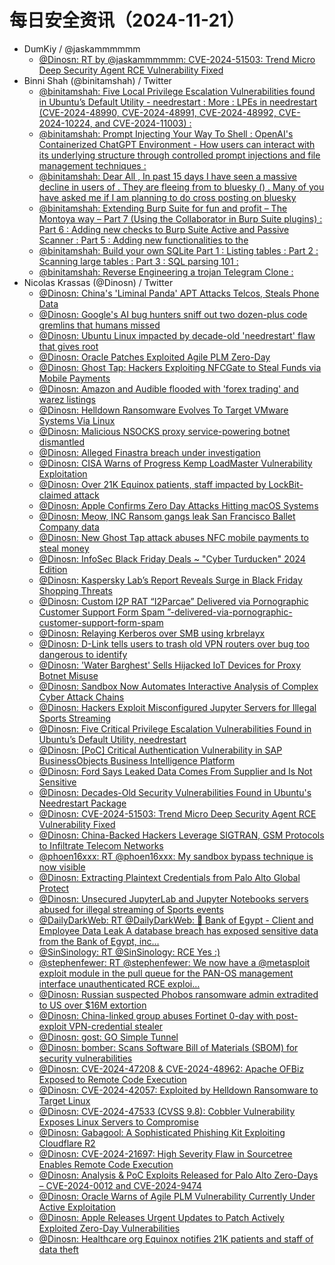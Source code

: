 # 每日安全资讯（2024-11-21）

- DumKiy / @jaskammmmmm
  - [@Dinosn: RT by @jaskammmmmm: CVE-2024-51503: Trend Micro Deep Security Agent RCE Vulnerability Fixed](https://twitter.com/Dinosn/status/1859165180795519241)
- Binni Shah (@binitamshah) / Twitter
  - [@binitamshah: Five Local Privilege Escalation Vulnerabilities found in Ubuntu’s Default Utility - needrestart :  More : LPEs in needrestart (CVE-2024-48990, CVE-2024-48991, CVE-2024-48992, CVE-2024-10224, and CVE-2024-11003) :](https://twitter.com/binitamshah/status/1859235269523993070)
  - [@binitamshah: Prompt Injecting Your Way To Shell : OpenAI's Containerized ChatGPT Environment - How users can interact with its underlying structure through controlled prompt injections and file management techniques :](https://twitter.com/binitamshah/status/1859215991005401535)
  - [@binitamshah: Dear All , In past 15 days I have seen a massive decline in users of  . They are fleeing from  to bluesky () . Many of you have asked me if I am planning to do cross posting on bluesky](https://twitter.com/binitamshah/status/1859212299653062702)
  - [@binitamshah: Extending Burp Suite for fun and profit – The Montoya way – Part 7 (Using the Collaborator in Burp Suite plugins) :  Part 6 : Adding new checks to Burp Suite Active and Passive Scanner :  Part 5 : Adding new functionalities to the](https://twitter.com/binitamshah/status/1859208102979240286)
  - [@binitamshah: Build your own SQLite Part 1 : Listing tables :  Part 2 : Scanning large tables :  Part 3 : SQL parsing 101 :](https://twitter.com/binitamshah/status/1859205796246286843)
  - [@binitamshah: Reverse Engineering a trojan Telegram Clone :](https://twitter.com/binitamshah/status/1859202111139205529)
- Nicolas Krassas (@Dinosn) / Twitter
  - [@Dinosn: China's 'Liminal Panda' APT Attacks Telcos, Steals Phone Data](https://twitter.com/Dinosn/status/1859377819362656372)
  - [@Dinosn: Google's AI bug hunters sniff out two dozen-plus code gremlins that humans missed](https://twitter.com/Dinosn/status/1859377781273944224)
  - [@Dinosn: Ubuntu Linux impacted by decade-old 'needrestart' flaw that gives root](https://twitter.com/Dinosn/status/1859377742393057599)
  - [@Dinosn: Oracle Patches Exploited Agile PLM Zero-Day](https://twitter.com/Dinosn/status/1859279421275836617)
  - [@Dinosn: Ghost Tap: Hackers Exploiting NFCGate to Steal Funds via Mobile Payments](https://twitter.com/Dinosn/status/1859279375532712237)
  - [@Dinosn: Amazon and Audible flooded with 'forex trading' and warez listings](https://twitter.com/Dinosn/status/1859279340258669039)
  - [@Dinosn: Helldown Ransomware Evolves To Target VMware Systems Via Linux](https://twitter.com/Dinosn/status/1859278910506053806)
  - [@Dinosn: Malicious NSOCKS proxy service-powering botnet dismantled](https://twitter.com/Dinosn/status/1859278745271472228)
  - [@Dinosn: Alleged Finastra breach under investigation](https://twitter.com/Dinosn/status/1859278713801597239)
  - [@Dinosn: CISA Warns of Progress Kemp LoadMaster Vulnerability Exploitation](https://twitter.com/Dinosn/status/1859278686706381289)
  - [@Dinosn: Over 21K Equinox patients, staff impacted by LockBit-claimed attack](https://twitter.com/Dinosn/status/1859278529499742639)
  - [@Dinosn: Apple Confirms Zero Day Attacks Hitting macOS Systems](https://twitter.com/Dinosn/status/1859278371567415395)
  - [@Dinosn: Meow, INC Ransom gangs leak San Francisco Ballet Company data](https://twitter.com/Dinosn/status/1859278289422184699)
  - [@Dinosn: New Ghost Tap attack abuses NFC mobile payments to steal money](https://twitter.com/Dinosn/status/1859277933455810668)
  - [@Dinosn: InfoSec Black Friday Deals ~ "Cyber Turducken" 2024 Edition](https://twitter.com/Dinosn/status/1859260588892774788)
  - [@Dinosn: Kaspersky Lab’s Report Reveals Surge in Black Friday Shopping Threats](https://twitter.com/Dinosn/status/1859260415810601302)
  - [@Dinosn: Custom I2P RAT “I2Parcae” Delivered via Pornographic Customer Support Form Spam ”-delivered-via-pornographic-customer-support-form-spam](https://twitter.com/Dinosn/status/1859257106022408276)
  - [@Dinosn: Relaying Kerberos over SMB using krbrelayx](https://twitter.com/Dinosn/status/1859257076788191378)
  - [@Dinosn: D-Link tells users to trash old VPN routers over bug too dangerous to identify](https://twitter.com/Dinosn/status/1859257047297982681)
  - [@Dinosn: 'Water Barghest' Sells Hijacked IoT Devices for Proxy Botnet Misuse](https://twitter.com/Dinosn/status/1859257025097552080)
  - [@Dinosn: Sandbox Now Automates Interactive Analysis of Complex Cyber Attack Chains](https://twitter.com/Dinosn/status/1859256993992540459)
  - [@Dinosn: Hackers Exploit Misconfigured Jupyter Servers for Illegal Sports Streaming](https://twitter.com/Dinosn/status/1859256970760351809)
  - [@Dinosn: Five Critical Privilege Escalation Vulnerabilities Found in Ubuntu’s Default Utility, needrestart](https://twitter.com/Dinosn/status/1859194355174551808)
  - [@Dinosn: [PoC] Critical Authentication Vulnerability in SAP BusinessObjects Business Intelligence Platform](https://twitter.com/Dinosn/status/1859194310287110651)
  - [@Dinosn: Ford Says Leaked Data Comes From Supplier and Is Not Sensitive](https://twitter.com/Dinosn/status/1859178906411999601)
  - [@Dinosn: Decades-Old Security Vulnerabilities Found in Ubuntu's Needrestart Package](https://twitter.com/Dinosn/status/1859178866452885918)
  - [@Dinosn: CVE-2024-51503: Trend Micro Deep Security Agent RCE Vulnerability Fixed](https://twitter.com/Dinosn/status/1859165180795519241)
  - [@Dinosn: China-Backed Hackers Leverage SIGTRAN, GSM Protocols to Infiltrate Telecom Networks](https://twitter.com/Dinosn/status/1859165113728614530)
  - [@phoen16xxx: RT @phoen16xxx: My sandbox bypass technique is now visible](https://twitter.com/phoen16xxx/status/1858766334529527930)
  - [@Dinosn: Extracting Plaintext Credentials from Palo Alto Global Protect](https://twitter.com/Dinosn/status/1859165059370401944)
  - [@Dinosn: Unsecured JupyterLab and Jupyter Notebooks servers abused for illegal streaming of Sports events](https://twitter.com/Dinosn/status/1859155721033593224)
  - [@DailyDarkWeb: RT @DailyDarkWeb: 📂 Bank of Egypt - Client and Employee Data Leak A database breach has exposed sensitive data from the Bank of Egypt, inc…](https://twitter.com/DailyDarkWeb/status/1858936762761945267)
  - [@SinSinology: RT @SinSinology: RCE Yes :)](https://twitter.com/SinSinology/status/1858965909878284792)
  - [@stephenfewer: RT @stephenfewer: We now have a @metasploit exploit module in the pull queue for the PAN-OS management interface unauthenticated RCE exploi…](https://twitter.com/stephenfewer/status/1858913571402309827)
  - [@Dinosn: Russian suspected Phobos ransomware admin extradited to US over $16M extortion](https://twitter.com/Dinosn/status/1859109454601482476)
  - [@Dinosn: China-linked group abuses Fortinet 0-day with post-exploit VPN-credential stealer](https://twitter.com/Dinosn/status/1859109347390829032)
  - [@Dinosn: gost: GO Simple Tunnel](https://twitter.com/Dinosn/status/1859109136182509625)
  - [@Dinosn: bomber: Scans Software Bill of Materials (SBOM) for security vulnerabilities](https://twitter.com/Dinosn/status/1859109014233125055)
  - [@Dinosn: CVE-2024-47208 & CVE-2024-48962: Apache OFBiz Exposed to Remote Code Execution](https://twitter.com/Dinosn/status/1859108914844868645)
  - [@Dinosn: CVE-2024-42057: Exploited by Helldown Ransomware to Target Linux](https://twitter.com/Dinosn/status/1859108481149616146)
  - [@Dinosn: CVE-2024-47533 (CVSS 9.8): Cobbler Vulnerability Exposes Linux Servers to Compromise](https://twitter.com/Dinosn/status/1859108109463286208)
  - [@Dinosn: Gabagool: A Sophisticated Phishing Kit Exploiting Cloudflare R2](https://twitter.com/Dinosn/status/1859107999588942057)
  - [@Dinosn: CVE-2024-21697: High Severity Flaw in Sourcetree Enables Remote Code Execution](https://twitter.com/Dinosn/status/1859107927237317063)
  - [@Dinosn: Analysis & PoC Exploits Released for Palo Alto Zero-Days – CVE-2024-0012 and CVE-2024-9474](https://twitter.com/Dinosn/status/1859107880080707853)
  - [@Dinosn: Oracle Warns of Agile PLM Vulnerability Currently Under Active Exploitation](https://twitter.com/Dinosn/status/1859107784626757757)
  - [@Dinosn: Apple Releases Urgent Updates to Patch Actively Exploited Zero-Day Vulnerabilities](https://twitter.com/Dinosn/status/1859106917404057829)
  - [@Dinosn: Healthcare org Equinox notifies 21K patients and staff of data theft](https://twitter.com/Dinosn/status/1859104887885226246)
